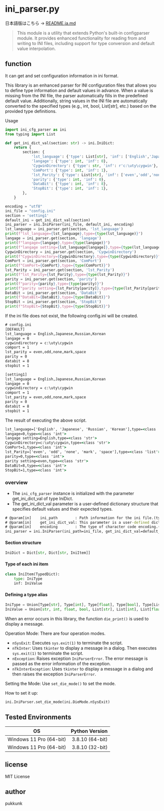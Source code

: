 # ini_parser.py
日本語版はこちら → [README.ja.md](https://github.com/pukkunk/ini_cfg_parser/blob/main/README.ja.md)

> This module is a utility that extends Python's built-in configparser module. It provides enhanced functionality for reading from and writing to INI files, including support for type conversion and default value interpolation.

## function
It can get and set configuration information in ini format.

This library is an enhanced parser for INI configuration files that allows you to define type information and default values in advance.
When a value is missing from the INI file, the parser automatically fills in the predefined default value.
Additionally, string values in the INI file are automatically converted to the specified types (e.g., int, bool, List[str], etc.) based on the provided type definitions.


Usage
```python
import ini_cfg_parser as ini
from typing import List

def get_ini_dict_val(section: str) -> ini.IniDict:
    return {
        section: {
            'lst_language': {'type': List[str], 'inf': ['English','Japanese','Russian','Korean']},
            'langage': {'type': int, 'inf': 0},
            'CygwinDirectory': {'type': str, 'inf': r'c:\uty\cygwin'},
            'ComPort': {'type': int, 'inf': 1},
            'lst_Parity': {'type': List[str], 'inf': ['even','odd','none','mark','space']},
            'parity': {'type': int, 'inf': 0},
            'DataBit': {'type': int, 'inf': 8},
            'StopBit': {'type': int, 'inf': 1},
        },
    }

encoding = "utf8"
ini_file = "config.ini"
section = 'setting1'
default_ini = get_ini_dict_val(section)
ini_parser = ini.IniParser(ini_file, default_ini, encoding)
lst_language = ini_parser.get(section, 'lst_language')
print(f"lst_language={lst_language},type={type(lst_language)}")
langage = ini_parser.get(section, 'langage')
print(f"langage={langage},type={type(langage)}")
print(f"langage setting={lst_language[langage]},type={type(lst_language[langage])}")
CygwinDirectory = ini_parser.get(section, 'CygwinDirectory')
print(f"CygwinDirectory={CygwinDirectory},type={type(CygwinDirectory)}")
ComPort = ini_parser.get(section, 'ComPort')
print(f"ComPort={ComPort},type={type(ComPort)}")
lst_Parity = ini_parser.get(section, 'lst_Parity')
print(f"lst_Parity={lst_Parity},type={type(lst_Parity)}")
parity = ini_parser.get(section, 'parity')
print(f"parity={parity},type={type(parity)}")
print(f"parity setting={lst_Parity[parity]},type={type(lst_Parity[parity])}")
DataBit = ini_parser.get(section, 'DataBit')
print(f"DataBit={DataBit},type={type(DataBit)}")
StopBit = ini_parser.get(section, 'StopBit')
print(f"StopBit={StopBit},type={type(StopBit)}")
```
If the ini file does not exist, the following config.ini will be created.
```cmd
# config.ini
[DEFAULT]
lst_language = English,Japanese,Russian,Korean
langage = 0
cygwindirectory = c:\uty\cygwin
comport = 1
lst_parity = even,odd,none,mark,space
parity = 0
databit = 8
stopbit = 1

[setting1]
lst_language = English,Japanese,Russian,Korean
langage = 0
cygwindirectory = c:\uty\cygwin
comport = 1
lst_parity = even,odd,none,mark,space
parity = 0
databit = 8
stopbit = 1
```
The result of executing the above script.
```cmd
lst_language=['English', 'Japanese', 'Russian', 'Korean'],type=<class 'list'>
langage=0,type=<class 'int'>
langage setting=English,type=<class 'str'>
CygwinDirectory=c:\uty\cygwin,type=<class 'str'>
ComPort=1,type=<class 'int'>
lst_Parity=['even', 'odd', 'none', 'mark', 'space'],type=<class 'list'>
parity=0,type=<class 'int'>
parity setting=even,type=<class 'str'>
DataBit=8,type=<class 'int'>
StopBit=1,type=<class 'int'>
```

### overview
- The `ini_cfg_parser` instance is initialized with the parameter get_ini_dict_val of type IniDict.
- The get_ini_dict_val parameter is a user-defined dictionary structure that specifies default values ​​and their expected types.

```cmd
# @param[in]    ini_path        : Path information for the ini file.(type=str)
# @param[in]    get_ini_dict_val: This parameter is a user-defined dictionary structure that specifies default values ​​and their expected types.(type=IniDict)
# @param[in]    encoding        : The type of character code encoding.(type=str)
ini_parser = ini.IniParser(ini_path=ini_file, get_ini_dict_val=default_ini, encoding=encoding)
```

#### Section structure
```python
IniDict = Dict[str, Dict[str, IniItem]]
```

#### Type of each ini item
```python
class IniItem(TypedDict):
    type: IniType
    inf: IniValue
```

#### Defining a type alias
```python
IniType = Union[Type[str], Type[int], Type[float], Type[bool], Type[List[str]], Type[List[int]], Type[List[float]], Type[List[bool]]]
IniValue = Union[str, int, float, bool, List[str], List[int], List[float], List[bool]]
```

When an error occurs in this library, the function `die_print()` is used to display a message.

Operation Mode: There are four operation modes.

- `nSysExit`: Executes `sys.exit(1)` to terminate the script.
- `nTkInter`: Uses `tkinter` to display a message in a dialog. Then executes `sys.exit(1)` to terminate the script.
- `nException`: Raises exception `IniParserError`. The error message is passed as the error information of the exception.
- `nTkInterException`: Uses `tkinter` to display a message in a dialog and then raises the exception `IniParserError`.

Setting the Mode:
Use `set_die_mode()` to set the mode.

How to set it up:

```python
ini.IniParser.set_die_mode(ini.DieMode.nSysExit)
```

## Tested Environments

| OS                    | Python Version   |
|----------------------|-----------------:|
| Windows 11 Pro (64-bit) | 3.8.10 (64-bit) |
| Windows 11 Pro (64-bit) | 3.8.10 (32-bit) |

## license
MIT License

## author
pukkunk
